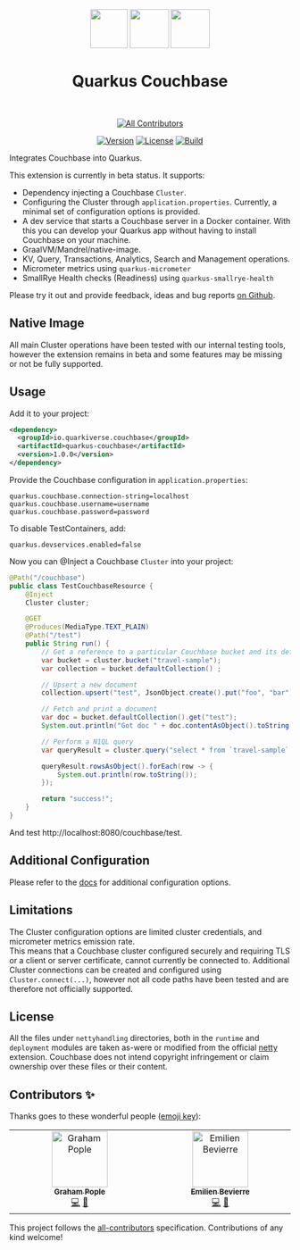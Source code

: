 
<div align="center">
<img src="https://raw.githubusercontent.com/quarkiverse/quarkus-couchbase/master/docs/modules/ROOT/assets/images/quarkus.svg" width="67" height="70" >
<img src="https://raw.githubusercontent.com/quarkiverse/quarkus-couchbase/master/docs/modules/ROOT/assets/images/plus-sign.svg" height="70" >
<img src="https://raw.githubusercontent.com/quarkiverse/quarkus-couchbase/master/docs/modules/ROOT/assets/images/couchbase-filled.svg" height="70" >

# Quarkus Couchbase
</div>
<br>

<div align="center">

<!-- ALL-CONTRIBUTORS-BADGE:START - Do not remove or modify this section -->
[![All Contributors](https://img.shields.io/badge/all_contributors-2-orange.svg?style=flat-square)](#contributors-)
<!-- ALL-CONTRIBUTORS-BADGE:END -->
[![Version](https://img.shields.io/maven-central/v/io.quarkiverse.couchbase/quarkus-couchbase?logo=apache-maven&style=flat-square)](https://search.maven.org/artifact/io.quarkiverse.couchbase/quarkus-couchbase)
[![License](https://img.shields.io/badge/License-Apache%202.0-blue.svg?style=flat-square)](https://opensource.org/licenses/Apache-2.0)
[![Build](https://github.com/quarkiverse/quarkus-couchbase/actions/workflows/build.yml/badge.svg)](https://github.com/quarkiverse/quarkus-couchbase/actions/workflows/build.yml)

</div>
Integrates Couchbase into Quarkus.

This extension is currently in beta status.  It supports:

- Dependency injecting a Couchbase `Cluster`.
- Configuring the Cluster through `application.properties`.  Currently, a minimal set of configuration options is provided.
- A dev service that starts a Couchbase server in a Docker container. With this you can develop your Quarkus app without having to install Couchbase on your machine.
- GraalVM/Mandrel/native-image.
- KV, Query, Transactions, Analytics, Search and Management operations.
- Micrometer metrics using `quarkus-micrometer`
- SmallRye Health checks (Readiness) using `quarkus-smallrye-health`

Please try it out and provide feedback, ideas and bug reports [on Github](https://github.com/quarkiverse/quarkus-couchbase/issues).

## Native Image
All main Cluster operations have been tested with our internal testing tools, however the extension remains in beta and some features may be missing or not be fully supported.

## Usage
Add it to your project:
```xml
<dependency>
  <groupId>io.quarkiverse.couchbase</groupId>
  <artifactId>quarkus-couchbase</artifactId>
  <version>1.0.0</version>
</dependency>
```

Provide the Couchbase configuration in `application.properties`:
```properties
quarkus.couchbase.connection-string=localhost
quarkus.couchbase.username=username
quarkus.couchbase.password=password
```
To disable TestContainers, add:
```properties
quarkus.devservices.enabled=false
```

Now you can @Inject a Couchbase `Cluster` into your project:

```java
@Path("/couchbase")
public class TestCouchbaseResource {
    @Inject
    Cluster cluster;

    @GET
    @Produces(MediaType.TEXT_PLAIN)
    @Path("/test")
    public String run() {
        // Get a reference to a particular Couchbase bucket and its default collection
        var bucket = cluster.bucket("travel-sample");
        var collection = bucket.defaultCollection() ;

        // Upsert a new document
        collection.upsert("test", JsonObject.create().put("foo", "bar"));

        // Fetch and print a document
        var doc = bucket.defaultCollection().get("test");
        System.out.println("Got doc " + doc.contentAsObject().toString());

        // Perform a N1QL query
        var queryResult = cluster.query("select * from `travel-sample` where url like 'http://marriot%' and country = 'United States';");

        queryResult.rowsAsObject().forEach(row -> {
            System.out.println(row.toString());
        });

        return "success!";
    }
}
```

And test http://localhost:8080/couchbase/test.

## Additional Configuration
Please refer to the [docs](https://github.com/quarkiverse/quarkus-couchbase/blob/main/docs/modules/ROOT/pages/configuration.adoc) for additional configuration options.

## Limitations
The Cluster configuration options are limited cluster credentials, and micrometer metrics emission rate.  
This means that a Couchbase cluster configured securely and requiring TLS or a client or server certificate, cannot currently be connected to.
Additional Cluster connections can be created and configured using `Cluster.connect(...)`, however not all code paths have been tested and are therefore not officially supported.

## License
All the files under `nettyhandling` directories, both in the `runtime` and `deployment` modules are
taken as-were or modified from the official [netty](https://github.com/quarkusio/quarkus/tree/main/extensions/netty) extension.
Couchbase does not intend copyright infringement or claim ownership over these files or their content.

## Contributors ✨

Thanks goes to these wonderful people ([emoji key](https://allcontributors.org/docs/en/emoji-key)):

<!-- ALL-CONTRIBUTORS-LIST:START - Do not remove or modify this section -->
<!-- prettier-ignore-start -->
<!-- markdownlint-disable -->
<table>
  <tbody>
    <tr>
      <td align="center" valign="top" width="14.28%"><a href="https://programmatix.github.io/Words/projects"><img src="https://avatars.githubusercontent.com/u/795437?v=4?s=100" width="100px;" alt="Graham Pople"/><br /><sub><b>Graham Pople</b></sub></a><br /><a href="https://github.com/quarkiverse/quarkus-couchbase/commits?author=programmatix" title="Code">💻</a> <a href="#maintenance-programmatix" title="Maintenance">🚧</a></td>
      <td align="center" valign="top" width="14.28%"><a href="https://github.com/emilienbev"><img src="https://avatars.githubusercontent.com/u/44171454?v=4?s=100" width="100px;" alt="Emilien Bevierre"/><br /><sub><b>Emilien Bevierre</b></sub></a><br /><a href="https://github.com/quarkiverse/quarkus-couchbase/commits?author=emilienbev" title="Code">💻</a> <a href="#maintenance-emilienbev" title="Maintenance">🚧</a></td>
    </tr>
  </tbody>
</table>

<!-- markdownlint-restore -->
<!-- prettier-ignore-end -->

<!-- ALL-CONTRIBUTORS-LIST:END -->

This project follows the [all-contributors](https://github.com/all-contributors/all-contributors) specification. Contributions of any kind welcome!
